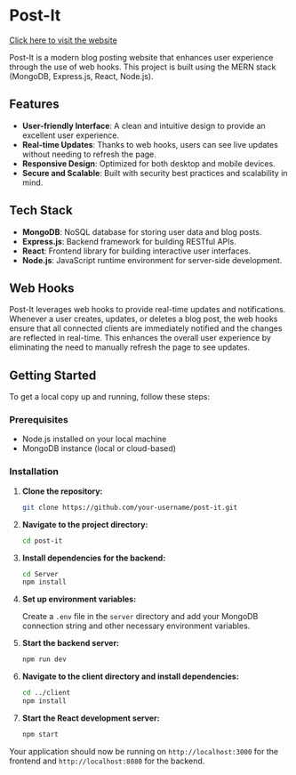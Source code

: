 # Post-It

[Click here to visit the website](https://postttitt.netlify.app/)

Post-It is a modern blog posting website that enhances user experience through the use of web hooks. This project is built using the MERN stack (MongoDB, Express.js, React, Node.js).

## Features

- **User-friendly Interface**: A clean and intuitive design to provide an excellent user experience.
- **Real-time Updates**: Thanks to web hooks, users can see live updates without needing to refresh the page.
- **Responsive Design**: Optimized for both desktop and mobile devices.
- **Secure and Scalable**: Built with security best practices and scalability in mind.

## Tech Stack

- **MongoDB**: NoSQL database for storing user data and blog posts.
- **Express.js**: Backend framework for building RESTful APIs.
- **React**: Frontend library for building interactive user interfaces.
- **Node.js**: JavaScript runtime environment for server-side development.

## Web Hooks

Post-It leverages web hooks to provide real-time updates and notifications. Whenever a user creates, updates, or deletes a blog post, the web hooks ensure that all connected clients are immediately notified and the changes are reflected in real-time. This enhances the overall user experience by eliminating the need to manually refresh the page to see updates.

## Getting Started

To get a local copy up and running, follow these steps:

### Prerequisites

- Node.js installed on your local machine
- MongoDB instance (local or cloud-based)

### Installation

1. **Clone the repository:**

    ```bash
    git clone https://github.com/your-username/post-it.git
    ```

2. **Navigate to the project directory:**

    ```bash
    cd post-it
    ```

3. **Install dependencies for the backend:**

    ```bash
    cd Server
    npm install
    ```

4. **Set up environment variables:**

    Create a `.env` file in the `server` directory and add your MongoDB connection string and other necessary environment variables.

5. **Start the backend server:**

    ```bash
    npm run dev
    ```

6. **Navigate to the client directory and install dependencies:**

    ```bash
    cd ../client
    npm install
    ```

7. **Start the React development server:**

    ```bash
    npm start
    ```


Your application should now be running on `http://localhost:3000` for the frontend and `http://localhost:8080` for the backend.



